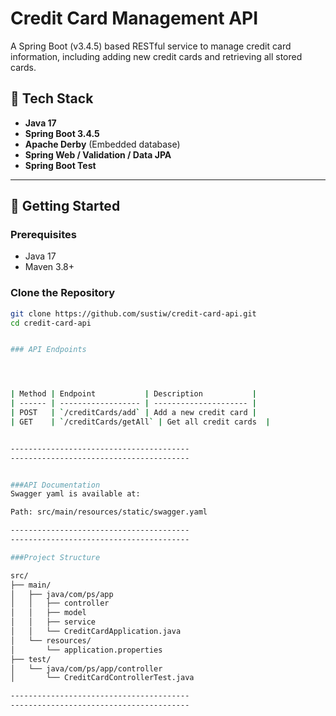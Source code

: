 # Credit Card Management API

A Spring Boot (v3.4.5) based RESTful service to manage credit card information, including adding new credit cards and retrieving all stored cards. 

## 🧰 Tech Stack

- **Java 17**
- **Spring Boot 3.4.5**
- **Apache Derby** (Embedded database)
- **Spring Web / Validation / Data JPA**
- **Spring Boot Test**

---

## 🚀 Getting Started

### Prerequisites

- Java 17
- Maven 3.8+

### Clone the Repository

```bash
git clone https://github.com/sustiw/credit-card-api.git
cd credit-card-api


### API Endpoints




| Method | Endpoint           | Description           |
| ------ | ------------------ | --------------------- |
| POST   | `/creditCards/add` | Add a new credit card |
| GET    | `/creditCards/getAll` | Get all credit cards  |


----------------------------------------
----------------------------------------


###API Documentation
Swagger yaml is available at:

Path: src/main/resources/static/swagger.yaml

----------------------------------------
----------------------------------------

###Project Structure

src/
├── main/
│   ├── java/com/ps/app
│   │   ├── controller
│   │   ├── model
│   │   ├── service
│   │   └── CreditCardApplication.java
│   └── resources/
│       └── application.properties
├── test/
│   └── java/com/ps/app/controller
│       └── CreditCardControllerTest.java

----------------------------------------
----------------------------------------

